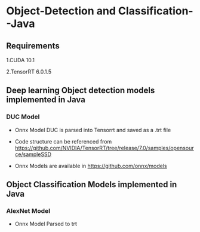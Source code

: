 # Object-Detection and Classification--Java

## Requirements
1.CUDA 10.1

2.TensorRT 6.0.1.5


## Deep learning Object detection models implemented in Java
### DUC Model


* Onnx Model DUC is parsed into Tensorrt and saved as a .trt file
* Code structure can be referenced from 
https://github.com/NVIDIA/TensorRT/tree/release/7.0/samples/opensource/sampleSSD

* Onnx Models are available in 
https://github.com/onnx/models

##  Object Classification Models implemented in Java
###  AlexNet Model

* Onnx Model Parsed to trt

